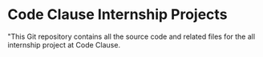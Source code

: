 # Code Clause Internship Projects

"This Git repository contains all the source code and related files for the all internship project at Code Clause.

